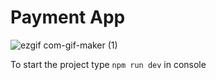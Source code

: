 # Payment App

![ezgif com-gif-maker (1)](https://user-images.githubusercontent.com/40738164/175764868-cf4b1b65-632e-41a3-96f1-f757d7447f51.gif)

To start the project type `npm run dev` in console
